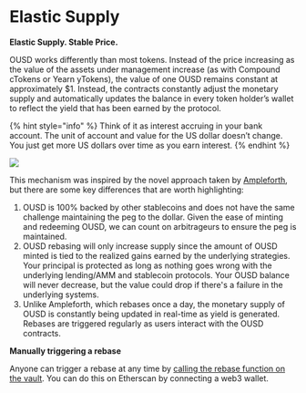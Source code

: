# Elastic Supply

**Elastic Supply. Stable Price.**

OUSD works differently than most tokens. Instead of the price increasing as the value of the assets under management increase (as with Compound cTokens or Yearn yTokens), the value of one OUSD remains constant at approximately $1. Instead, the contracts constantly adjust the monetary supply and automatically updates the balance in every token holder’s wallet to reflect the yield that has been earned by the protocol.

{% hint style="info" %}
Think of it as interest accruing in your bank account. The unit of account and value for the US dollar doesn’t change. You just get more US dollars over time as you earn interest.
{% endhint %}

![](../../.gitbook/assets/ousd_docs_graphics\_4.png)

This mechanism was inspired by the novel approach taken by [Ampleforth](https://www.ampleforth.org), but there are some key differences that are worth highlighting:

1. OUSD is 100% backed by other stablecoins and does not have the same challenge maintaining the peg to the dollar. Given the ease of minting and redeeming OUSD, we can count on arbitrageurs to ensure the peg is maintained.
2. OUSD rebasing will only increase supply since the amount of OUSD minted is tied to the realized gains earned by the underlying strategies. Your principal is protected as long as nothing goes wrong with the underlying lending/AMM and stablecoin protocols. Your OUSD balance will never decrease, but the value could drop if there's a failure in the underlying systems.
3. Unlike Ampleforth, which rebases once a day, the monetary supply of OUSD is constantly being updated in real-time as yield is generated. Rebases are triggered regularly as users interact with the OUSD contracts.

**Manually triggering a rebase**

Anyone can trigger a rebase at any time by [calling the rebase function on the vault](https://etherscan.io/address/originvault.eth#writeProxyContract). You can do this on Etherscan by connecting a web3 wallet.
